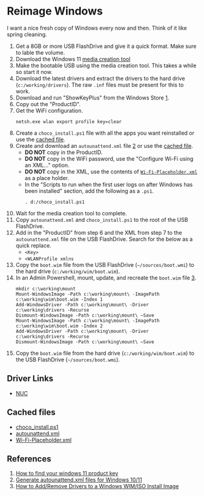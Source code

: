 # Reimage Windows

I want a nice fresh copy of Windows every now and then.
Think of it like spring cleaning.

1. Get a 8GB or more USB FlashDrive and give it a quick format.
   Make sure to lable the volume.
2. Download the Windows 11 [media creation tool](https://www.microsoft.com/software-download/windows11)
3. Make the bootable USB using the media creation tool.
   This takes a while so start it now.
4. Download the latest drivers and extract the drivers to the hard drive (`c:/working/drivers`).
   The raw `.inf` files must be present for this to work.
6. Download and run "ShowKeyPlus" from the Windows Store [1][ref_1].
7. Copy out the "ProductID".
8. Get the WiFi configuration.
   ```
   netsh.exe wlan export profile key=clear 
   ```
9. Create a `choco_install.ps1` file with all the apps you want reinstalled or use the [cached file][file_1].
11. Create and download an `autounattend.xml` file [2][ref_2] or use the [cached file][file_2].
    * **DO NOT** copy in the ProductID.
    * **DO NOT** copy in the WiFi password, use the "Configure Wi-Fi using an XML..." option.
    * **DO NOT** copy in the XML, use the contents of [`Wi-Fi-Placeholder.xml`][file_3] as a place holder.
    * In the "Scripts to run when the first user logs on after Windows has been installed" section, add the following as a `.ps1`.
      ```
      . d:/choco_install.ps1
      ```
12. Wait for the media creation tool to complete.
13. Copy `autounattend.xml` and `choco_install.ps1` to the root of the USB FlashDrive.
14. Add in the "ProductID" from step 6 and the XML from step 7 to the `autounattend.xml` file on the USB FlashDrive.
    Search for the below as a quick replace.
    * `<Key>`
    * `<WLANProfile xmlns`
16. Copy the `boot.wim` file from the USB FlashDrive (`~/sources/boot.wmi`) to the hard drive (`c:/working/wim/boot.wim`).
18. In an Admin Powershell, mount, update, and recreate the `boot.wim` file [3][ref_3].
    ```{ps1}
    mkdir c:\working\mount
    Mount-WindowsImage -Path c:\working\mount\ -ImagePath c:\working\wim\boot.wim -Index 1
    Add-WindowsDriver -Path c:\working\mount\ -Driver c:\working\drivers -Recurse
    Dismount-WindowsImage -Path c:\working\mount\ –Save
    Mount-WindowsImage -Path c:\working\mount\ -ImagePath c:\working\wim\boot.wim -Index 2
    Add-WindowsDriver -Path c:\working\mount\ -Driver c:\working\drivers -Recurse
    Dismount-WindowsImage -Path c:\working\mount\ –Save
    ```
19. Copy the `boot.wim` file from the hard drive (`c:/working/wim/boot.wim`) to the USB FlashDrive (`~/sources/boot.wmi`).

## Driver Links

* [NUC](https://www.asus.com/us/supportonly/nuc13anbi7/helpdesk_download/)

## Cached files

* [choco_install.ps1][file_1]
* [autounattend.xml][file_2]
* [Wi-Fi-Placeholder.xml][file_3]

## References

1. [How to find your windows 11 product key][ref_1]
2. [Generate autounattend.xml files for Windows 10/11][ref_2]
3. [How to Add/Remove Drivers to a Windows WIM/ISO Install Image][ref_3]


[file_1]: ./choco_install.ps1
[file_2]: ./autounattend.xml
[file_3]: ./Wi-Fi-Placeholder.xml
[ref_1]: https://web.archive.org/web/20240524002428/https://www.howtogeek.com/784986/how-to-find-your-windows-11-product-key/ "ShowKeyPlus"
[ref_2]: https://schneegans.de/windows/unattend-generator/
[ref_3]: https://woshub.com/integrate-drivers-to-windows-install-media/
